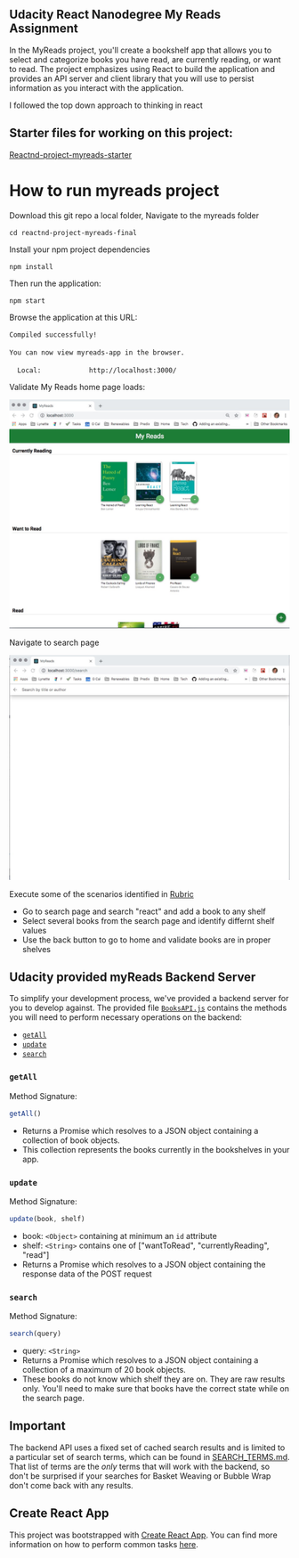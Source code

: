 ## Udacity React Nanodegree My Reads Assignment 

In the MyReads project, you'll create a bookshelf app that allows you to select and categorize books you have read, are currently reading, or want to read. The project emphasizes using React to build the application and provides an API server and client library that you will use to persist information as you interact with the application.

I followed the top down approach to thinking in react


## Starter files for working on this project:

[Reactnd-project-myreads-starter](https://github.com/udacity/reactnd-project-myreads-starter)


# How to run myreads project

Download this git repo a local folder, Navigate to the myreads folder
```
cd reactnd-project-myreads-final
```
Install your npm project dependencies
```
npm install
```
Then run the application:
```
npm start
```
Browse the application at this URL:
```
Compiled successfully!

You can now view myreads-app in the browser.

  Local:            http://localhost:3000/
 ```
Validate My Reads home page loads:

![MyReads Home Screenshot](https://github.com/lmidy/reactnd-myreads-final/blob/master/MyReads_Home.jpeg)

Navigate to search page

![MyReads Search Page Screenshot Sample](https://github.com/lmidy/reactnd-myreads-final/blob/master/MyReads_search.jpeg)

Execute some of the scenarios identified in [Rubric](https://review.udacity.com/#!/rubrics/918/view)
* Go to search page and search "react" and add a book to any shelf
* Select several books from the search page and identify differnt shelf values
* Use the back button to go to home and validate books are in proper shelves


## Udacity provided myReads Backend Server

To simplify your development process, we've provided a backend server for you to develop against. The provided file [`BooksAPI.js`](src/BooksAPI.js) contains the methods you will need to perform necessary operations on the backend:

* [`getAll`](#getall)
* [`update`](#update)
* [`search`](#search)

### `getAll`

Method Signature:

```js
getAll()
```

* Returns a Promise which resolves to a JSON object containing a collection of book objects.
* This collection represents the books currently in the bookshelves in your app.

### `update`

Method Signature:

```js
update(book, shelf)
```

* book: `<Object>` containing at minimum an `id` attribute
* shelf: `<String>` contains one of ["wantToRead", "currentlyReading", "read"]  
* Returns a Promise which resolves to a JSON object containing the response data of the POST request

### `search`

Method Signature:

```js
search(query)
```

* query: `<String>`
* Returns a Promise which resolves to a JSON object containing a collection of a maximum of 20 book objects.
* These books do not know which shelf they are on. They are raw results only. You'll need to make sure that books have the correct state while on the search page.

## Important
The backend API uses a fixed set of cached search results and is limited to a particular set of search terms, which can be found in [SEARCH_TERMS.md](SEARCH_TERMS.md). That list of terms are the _only_ terms that will work with the backend, so don't be surprised if your searches for Basket Weaving or Bubble Wrap don't come back with any results.

## Create React App

This project was bootstrapped with [Create React App](https://github.com/facebookincubator/create-react-app). You can find more information on how to perform common tasks [here](https://github.com/facebookincubator/create-react-app/blob/master/packages/react-scripts/template/README.md).
